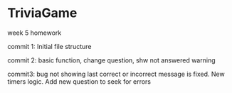 # TriviaGame
week 5 homework



commit 1:
Initial file structure

commit 2:
basic  function, change question, shw not answered warning

commit3:
bug not showing last correct or incorrect message is fixed. New timers logic. Add new question to seek for errors


